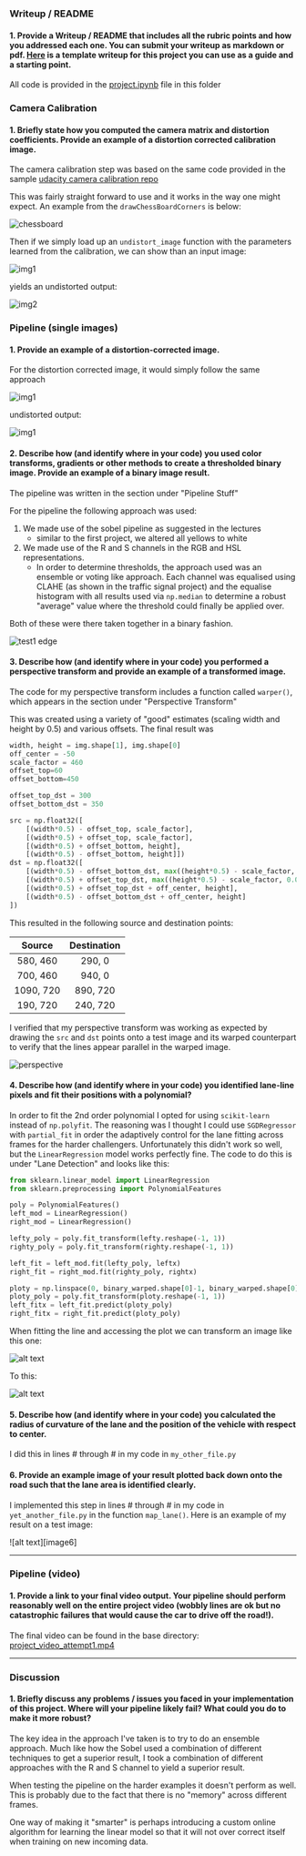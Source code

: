 ### Writeup / README

#### 1. Provide a Writeup / README that includes all the rubric points and how you addressed each one.  You can submit your writeup as markdown or pdf.  [Here](https://github.com/udacity/CarND-Advanced-Lane-Lines/blob/master/writeup_template.md) is a template writeup for this project you can use as a guide and a starting point.  

All code is provided in the [project.ipynb](https://github.com/chappers/CarND-Advanced-Lane-Lines/blob/master/project.ipynb) file in this folder

### Camera Calibration

#### 1. Briefly state how you computed the camera matrix and distortion coefficients. Provide an example of a distortion corrected calibration image.

The camera calibration step was based on the same code provided in the sample [udacity camera calibration repo](https://github.com/udacity/CarND-Camera-Calibration/blob/master/camera_calibration.ipynb)

This was fairly straight forward to use and it works in the way one might expect. An example from the `drawChessBoardCorners` is below:

![chessboard](imgs/chessboard.png)

Then if we simply load up an `undistort_image` function with the parameters learned from the calibration, we can show than an input image:

![img1](imgs/cal1.png)

yields an undistorted output:

![img2](imgs/cal1_undistort.png) 

### Pipeline (single images)

#### 1. Provide an example of a distortion-corrected image.

For the distortion corrected image, it would simply follow the same approach

![img1](imgs/test1.png)

undistorted output:

![img1](imgs/test1_undistort.png)

#### 2. Describe how (and identify where in your code) you used color transforms, gradients or other methods to create a thresholded binary image.  Provide an example of a binary image result.

The pipeline was written in the section under "Pipeline Stuff"

For the pipeline the following approach was used:

1.  We made use of the sobel pipeline as suggested in the lectures
    *  similar to the first project, we altered all yellows to white
2.  We made use of the R and S channels in the RGB and HSL representations. 
    *  In order to determine thresholds, the approach used was an ensemble or voting like approach. Each channel was equalised using CLAHE (as shown in the traffic signal project) and the equalise histogram with all results used via `np.median` to determine a robust "average" value where the threshold could finally be applied over.

Both of these were there taken together in a binary fashion. 

![test1 edge](imgs/test1_edge_detection.png)

#### 3. Describe how (and identify where in your code) you performed a perspective transform and provide an example of a transformed image.

The code for my perspective transform includes a function called `warper()`, which appears in the section under "Perspective Transform"

This was created using a variety of "good" estimates (scaling width and height by 0.5) and various offsets. The final result was 

```python
width, height = img.shape[1], img.shape[0]
off_center = -50
scale_factor = 460
offset_top=60
offset_bottom=450

offset_top_dst = 300
offset_bottom_dst = 350

src = np.float32([
    [(width*0.5) - offset_top, scale_factor], 
    [(width*0.5) + offset_top, scale_factor], 
    [(width*0.5) + offset_bottom, height], 
    [(width*0.5) - offset_bottom, height]])
dst = np.float32([           
    [(width*0.5) - offset_bottom_dst, max((height*0.5) - scale_factor, 0.0)], 
    [(width*0.5) + offset_top_dst, max((height*0.5) - scale_factor, 0.0)], 
    [(width*0.5) + offset_top_dst + off_center, height], 
    [(width*0.5) - offset_bottom_dst + off_center, height]
])
```

This resulted in the following source and destination points:

| Source        | Destination   | 
|:-------------:|:-------------:| 
| 580, 460      | 290, 0        | 
| 700, 460      | 940, 0      |
| 1090, 720     | 890, 720      |
| 190, 720      | 240, 720        |

<!-- 

| Source        | Destination   | 
|:-------------:|:-------------:| 
| 585, 460      | 320, 0        | 
| 203, 720      | 320, 720      |
| 1127, 720     | 960, 720      |
| 695, 460      | 960, 0        |

-->

I verified that my perspective transform was working as expected by drawing the `src` and `dst` points onto a test image and its warped counterpart to verify that the lines appear parallel in the warped image.

![perspective](imgs/perspective_transform_check.png)

#### 4. Describe how (and identify where in your code) you identified lane-line pixels and fit their positions with a polynomial?

In order to fit the 2nd order polynomial I opted for using `scikit-learn` instead of `np.polyfit`. The reasoning was I thought I could use `SGDRegressor` with `partial_fit` in order the adaptively control for the lane fitting across frames for the harder challengers. Unfortunately this didn't work so well, but the `LinearRegression` model works perfectly fine. The code to do this is under "Lane Detection" and looks like this:

```python
from sklearn.linear_model import LinearRegression
from sklearn.preprocessing import PolynomialFeatures

poly = PolynomialFeatures()
left_mod = LinearRegression()
right_mod = LinearRegression()

lefty_poly = poly.fit_transform(lefty.reshape(-1, 1))
righty_poly = poly.fit_transform(righty.reshape(-1, 1))

left_fit = left_mod.fit(lefty_poly, leftx)
right_fit = right_mod.fit(righty_poly, rightx)

ploty = np.linspace(0, binary_warped.shape[0]-1, binary_warped.shape[0] )
ploty_poly = poly.fit_transform(ploty.reshape(-1, 1))
left_fitx = left_fit.predict(ploty_poly)
right_fitx = right_fit.predict(ploty_poly)

```

When fitting the line and accessing the plot we can transform an image like this one:

![alt text](imgs/poly_example.png)

To this:

![alt text](imgs/poly_example_plot.png)

#### 5. Describe how (and identify where in your code) you calculated the radius of curvature of the lane and the position of the vehicle with respect to center.

I did this in lines # through # in my code in `my_other_file.py`

#### 6. Provide an example image of your result plotted back down onto the road such that the lane area is identified clearly.

I implemented this step in lines # through # in my code in `yet_another_file.py` in the function `map_lane()`.  Here is an example of my result on a test image:

![alt text][image6]

---

### Pipeline (video)

#### 1. Provide a link to your final video output.  Your pipeline should perform reasonably well on the entire project video (wobbly lines are ok but no catastrophic failures that would cause the car to drive off the road!).

The final video can be found in the base directory: [project_video_attempt1.mp4](./project_video_attempt1.mp4)

---

### Discussion

#### 1. Briefly discuss any problems / issues you faced in your implementation of this project.  Where will your pipeline likely fail?  What could you do to make it more robust?

The key idea in the approach I've taken is to try to do an ensemble approach. Much like how the Sobel used a combination of different techniques to get a superior result, I took a combination of different approaches with the R and S channel to yield a superior result. 

When testing the pipeline on the harder examples it doesn't perform as well. This is probably due to the fact that there is no "memory" across different frames. 

One way of making it "smarter" is perhaps introducing a custom online algorithm for learning the linear model so that it will not over correct itself when training on new incoming data. 
